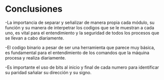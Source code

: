 # Conclusiones

-La importancia de separar y señalizar de manera propia cada módulo, su función y su manera de interpetrar los codigos que se le muestran a cada uno, es vital para el entendimiento y la seguridad de todos los procesos que se llevan a cabo diariamente. 

-El codigo binario a pesar de ser una herramienta que parece muy básica, es fundamental para el entendimiento de los comandos que la máquina procesa y realiza diariamente.

-Es importante el uso de bits al inicio y final de cada numero para identificar su paridad sañalar su dirección y su signo.
